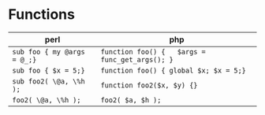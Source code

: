 # Functions

perl                | php
--------------------|---------------------
`sub foo { my @args = @_;}`                   | `function foo() {   $args = func_get_args(); }` 
`sub foo { $x = 5;}`                          | `function foo() { global $x; $x = 5;}`
`sub foo2( \@a, \%h );`                       | `function foo2($x, $y) {}`
`foo2( \@a, \%h );`                           | `foo2( $a, $h );`